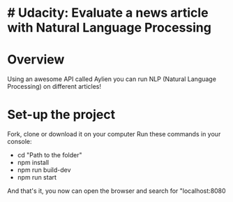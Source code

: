 # # Udacity: Evaluate a news article with Natural Language Processing

# Overview

Using an awesome API called Aylien you can run NLP (Natural Language Processing) on different articles!

# Set-up the project

Fork, clone or download it on your computer
Run these commands in your console:

- cd "Path to the folder"
- npm install
- npm run build-dev
- npm run start

And that's it, you now can open the browser and search for "localhost:8080
